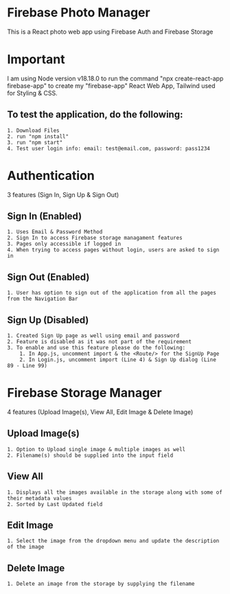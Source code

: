 # Firebase Photo Manager
This is a React photo web app using Firebase Auth and Firebase Storage

# Important
I am using Node version v18.18.0 to run the command "npx create-react-app firebase-app" to create my "firebase-app" React Web App, Tailwind used for Styling & CSS.
## To test the application, do the following:
    1. Download Files
    2. run "npm install"
    3. run "npm start"
    4. Test user login info: email: test@email.com, password: pass1234

# Authentication
3 features (Sign In, Sign Up & Sign Out)
##  Sign In (Enabled)
    1. Uses Email & Password Method
    2. Sign In to access Firebase storage managament features
    3. Pages only accessible if logged in
    4. When trying to access pages without login, users are asked to sign in
##  Sign Out (Enabled)
    1. User has option to sign out of the application from all the pages from the Navigation Bar
##  Sign Up (Disabled)
    1. Created Sign Up page as well using email and password
    2. Feature is disabled as it was not part of the requirement
    3. To enable and use this feature please do the following:
        1. In App.js, uncomment import & the <Route/> for the SignUp Page
        2. In Login.js, uncomment import (Line 4) & Sign Up dialog (Line 89 - Line 99)
# Firebase Storage Manager
4 features (Upload Image(s), View All, Edit Image & Delete Image)
##  Upload Image(s)
    1. Option to Upload single image & multiple images as well
    2. Filename(s) should be supplied into the input field
##  View All
    1. Displays all the images available in the storage along with some of their metadata values
    2. Sorted by Last Updated field
## Edit Image
    1. Select the image from the dropdown menu and update the description of the image
## Delete Image
    1. Delete an image from the storage by supplying the filename
